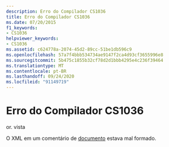 ```yaml
---
description: Erro do Compilador CS1036
title: Erro do Compilador CS1036
ms.date: 07/20/2015
f1_keywords:
- CS1036
helpviewer_keywords:
- CS1036
ms.assetid: c624778a-2074-45d2-89cc-51be1db596c9
ms.openlocfilehash: 57a7f4bbb534734ae9147f2ca4d93cf3655996e8
ms.sourcegitcommit: 5b475c1855b32cf78d2d1bbb4295e4c236f39464
ms.translationtype: MT
ms.contentlocale: pt-BR
ms.lasthandoff: 09/24/2020
ms.locfileid: "91149719"
---
```

# <a name="compiler-error-cs1036"></a>Erro do Compilador CS1036

or. vista  
  
 O XML em um comentário de [documento](../language-reference/compiler-options/doc-compiler-option.md) estava mal formado.
